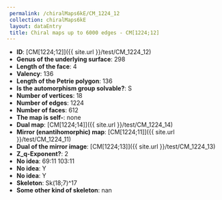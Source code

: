 ```yaml
--- 
 permalink: /chiralMaps6kE/CM_1224_12 
 collection: chiralMaps6kE
 layout: dataEntry
 title: Chiral maps up to 6000 edges - CM[1224;12]
---
```


- **ID**: [CM[1224;12]]({{ site.url }}/test/CM_1224_12)
- **Genus of the underlying surface**: 298
- **Length of the face**: 4
- **Valency**: 136
- **Length of the Petrie polygon**: 136
- **Is the automorphism group solvable?**: S
- **Number of vertices**: 18
- **Number of edges**: 1224
- **Number of faces**: 612
- **The map is self-**: none
- **Dual map**: [CM[1224;14]]({{ site.url }}/test/CM_1224_14)
- **Mirror (enantihomorphic) map**: [CM[1224;11]]({{ site.url }}/test/CM_1224_11)
- **Dual of the mirror image**: [CM[1224;13]]({{ site.url }}/test/CM_1224_13)
- **Z_q-Exponent?**: 2
- **No idea**:  69:11 103:11
- **No idea**: Y
- **No idea**: Y
- **Skeleton**: Sk(18;7)^17
- **Some other kind of skeleton**: nan

